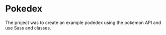 # Pokedex

The project was to create an example podedex using the pokemon API and use Sass and classes. 
